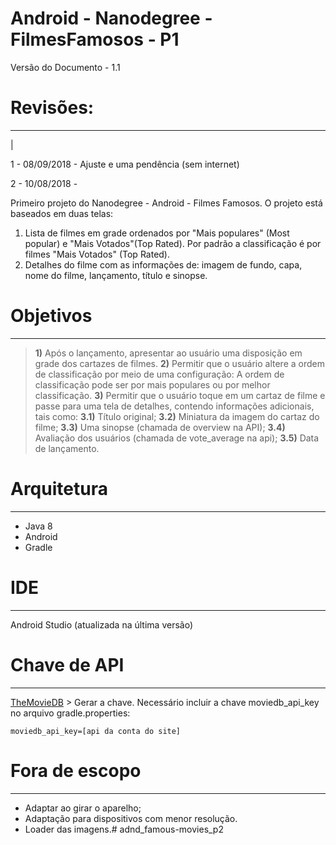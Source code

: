 # Android - Nanodegree - FilmesFamosos - P1

Versão do  Documento - 1.1

# Revisões:
------
|

1 - 08/09/2018 - Ajuste e uma pendência (sem internet)

2 - 10/08/2018 -  

Primeiro projeto do Nanodegree - Android - Filmes Famosos. O projeto está baseados em duas telas: 

 1. Lista de filmes em grade ordenados por "Mais populares" (Most popular) e "Mais Votados"(Top Rated). Por padrão a classificação é por filmes "Mais Votados" (Top Rated).
 2. Detalhes do filme com as informações de: imagem de fundo, capa, nome do filme, lançamento, título e sinopse. 

# Objetivos
------ 
> **1)** Após o lançamento, apresentar ao usuário uma disposição em grade dos cartazes de filmes.
> **2)** Permitir que o usuário altere a ordem de classificação por meio de uma configuração: A ordem de classificação pode ser por mais populares ou por melhor classificação.
> **3)** Permitir que o usuário toque em um cartaz de filme e passe para uma tela de detalhes, contendo informações adicionais, tais como:
> **3.1)** Título original;
> **3.2)** Miniatura da imagem do cartaz do filme;
> **3.3)** Uma sinopse (chamada de overview na API);
> **3.4)** Avaliação dos usuários (chamada de vote_average na api);
> **3.5)** Data de lançamento.

# Arquitetura
------
- Java 8
- Android
- Gradle

# IDE 
------
Android Studio (atualizada na última versão)

# Chave de API
------
  [TheMovieDB](https://www.themoviedb.org) > Gerar a chave.
  Necessário incluir a chave moviedb_api_key no arquivo gradle.properties:
  ```
  moviedb_api_key=[api da conta do site]
```
 
# Fora de escopo 
------
- Adaptar ao girar o aparelho;
- Adaptação para dispositivos com menor resolução.
- Loader das imagens.# adnd_famous-movies_p2
